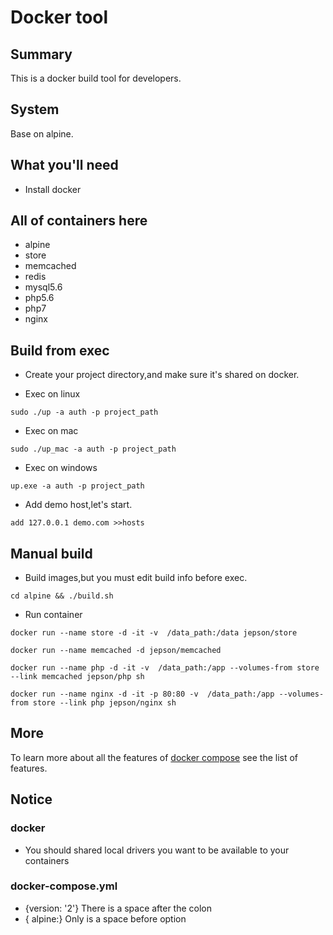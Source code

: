 # Docker tool

## Summary
This is a docker build tool for developers.

## System
Base on alpine.

## What you'll need
- Install docker

## All of containers here
- alpine
- store
- memcached
- redis
- mysql5.6
- php5.6
- php7
- nginx

## Build from exec
* Create your project directory,and make sure it's shared on docker.

* Exec on linux

```
sudo ./up -a auth -p project_path
```

* Exec on mac

```
sudo ./up_mac -a auth -p project_path
```

* Exec on windows

```
up.exe -a auth -p project_path
```

* Add demo host,let's start.

```
add 127.0.0.1 demo.com >>hosts
```

## Manual build

* Build images,but you must edit build info before exec.
```
cd alpine && ./build.sh
```

* Run container
```
docker run --name store -d -it -v  /data_path:/data jepson/store

docker run --name memcached -d jepson/memcached

docker run --name php -d -it -v  /data_path:/app --volumes-from store --link memcached jepson/php sh

docker run --name nginx -d -it -p 80:80 -v  /data_path:/app --volumes-from store --link php jepson/nginx sh
```

## More
To learn more about all the features of [docker compose](https://docs.docker.com/compose/compose-file/) see the list of features.

## Notice

### docker
- You should shared local drivers you want to be available to your containers

### docker-compose.yml

- {version: '2'} There is a space after the colon
- { alpine:} Only is a space before option
